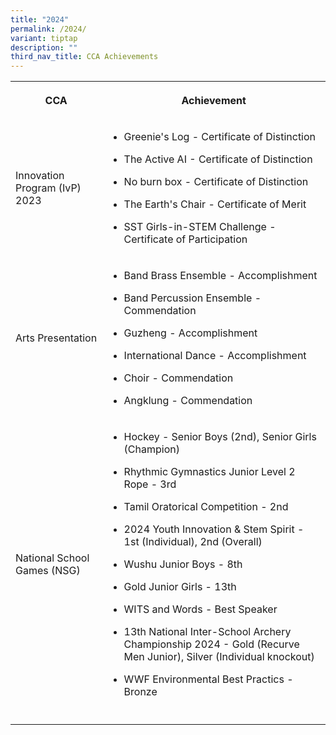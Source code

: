 ```yaml
---
title: "2024"
permalink: /2024/
variant: tiptap
description: ""
third_nav_title: CCA Achievements
---
```

<table style="minWidth: 50px">
<colgroup>
<col>
<col>
</colgroup>
<tbody>
<tr>
<th rowspan="1" colspan="1">
<p>CCA</p>
</th>
<th rowspan="1" colspan="1">
<p>Achievement</p>
</th>
</tr>
<tr>
<td rowspan="1" colspan="1">
<p>Innovation Program (IvP) 2023</p>
</td>
<td rowspan="1" colspan="1">
<ul data-tight="true" class="tight">
<li>
<p>Greenie's Log - Certificate of Distinction</p>
</li>
<li>
<p>The Active AI - Certificate of Distinction</p>
</li>
<li>
<p>No burn box - Certificate of Distinction</p>
</li>
<li>
<p>The Earth's Chair - Certificate of Merit</p>
</li>
<li>
<p>SST Girls-in-STEM Challenge - Certificate of Participation</p>
</li>
</ul>
</td>
</tr>
<tr>
<td rowspan="1" colspan="1">
<p>Arts Presentation</p>
</td>
<td rowspan="1" colspan="1">
<ul data-tight="true" class="tight">
<li>
<p>Band Brass Ensemble - Accomplishment</p>
</li>
<li>
<p>Band Percussion Ensemble - Commendation</p>
</li>
<li>
<p>Guzheng - Accomplishment</p>
</li>
<li>
<p>International Dance - Accomplishment</p>
</li>
<li>
<p>Choir - Commendation</p>
</li>
<li>
<p>Angklung - Commendation</p>
</li>
</ul>
</td>
</tr>
<tr>
<td rowspan="1" colspan="1">
<p>National School Games (NSG)</p>
</td>
<td rowspan="1" colspan="1">
<ul data-tight="true" class="tight">
<li>
<p>Hockey - Senior Boys (2nd), Senior Girls (Champion)</p>
</li>
<li>
<p>Rhythmic Gymnastics Junior Level 2 Rope - 3rd</p>
</li>
<li>
<p>Tamil Oratorical Competition - 2nd</p>
</li>
<li>
<p>2024 Youth Innovation &amp; Stem Spirit - 1st (Individual), 2nd (Overall)</p>
</li>
<li>
<p>Wushu Junior Boys - 8th</p>
</li>
<li>
<p>Gold Junior Girls - 13th</p>
</li>
<li>
<p>WITS and Words - Best Speaker</p>
</li>
<li>
<p>13th National Inter-School Archery Championship 2024 - Gold (Recurve Men
Junior), Silver (Individual knockout)</p>
</li>
<li>
<p>WWF Environmental Best Practics - Bronze</p>
</li>
</ul>
</td>
</tr>
<tr>
<td rowspan="1" colspan="1">
<p></p>
</td>
<td rowspan="1" colspan="1">
<p></p>
</td>
</tr>
</tbody>
</table>
<p></p>